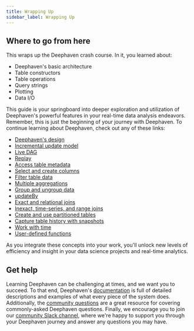 ```yaml
---
title: Wrapping Up
sidebar_label: Wrapping Up
---
```


## Where to go from here

This wraps up the Deephaven crash course. In it, you learned about:

- Deephaven's basic architecture
- Table constructors
- Table operations
- Query strings
- Plotting
- Data I/O

This guide is your springboard into deeper exploration and utilization of Deephaven's powerful features in your real-time data analysis endeavors. Remember, this is just the beginning of your journey with Deephaven. To continue learning about Deephaven, check out any of these links:

- [Deephaven's design](../../conceptual/deephaven-design.md)
- [Incremental update model](../../conceptual/table-update-model.md)
- [Live DAG](../../conceptual/dag.md)
- [Replay](../../how-to-guides/replay-data.md)
- [Access table metadata](../../how-to-guides/metadata.md)
- [Select and create columns](../../how-to-guides/use-select-view-update.md)
- [Filter table data](../../how-to-guides/filters.md)
- [Multiple aggregations](../../how-to-guides/combined-aggregations.md)
- [Group and ungroup data](../../how-to-guides/grouping-data.md)
- [updateBy](../../how-to-guides/use-update-by.md)
- [Exact and relational joins](../../how-to-guides/joins-exact-relational.md)
- [Inexact, time-series, and range joins](../../how-to-guides/joins-timeseries-range.md)
- [Create and use partitioned tables](../../how-to-guides/partitioned-tables.md)
- [Capture table history with snapshots](../../how-to-guides/capture-table-history.md)
- [Work with time](../../conceptual/time-in-deephaven.md)
- [User-defined functions](../../how-to-guides/groovy-closures.md)

<!--TODO: when they exist in Groovy, add Table Listeners, Execute SQL queries, and Generate Query Strings, plotting Index-->

As you integrate these concepts into your work, you'll unlock new levels of efficiency and insight in your data science projects and real-time analytics.

## Get help

Learning Deephaven can be challenging at times, and we want you to succeed. To that end, Deephaven's [documentation](../../conceptual/deephaven-overview.md) is full of detailed descriptions and examples of what every piece of the system does. Additionally, the [community questions](/core/docs/reference/community-questions/cq-index/) are a great resource for covering commonly-asked Deephaven questions. Finally, we encourage you to join our [community Slack channel](/slack), where we're happy to support you through your Deephaven journey and answer any questions you may have.
